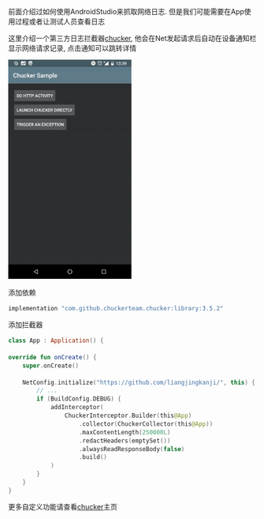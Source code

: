 前面介绍过如何使用AndroidStudio来抓取网络日志. 但是我们可能需要在App使用过程或者让测试人员查看日志

这里介绍一个第三方日志拦截器[chucker](https://github.com/ChuckerTeam/chucker), 他会在Net发起请求后自动在设备通知栏显示网络请求记录, 点击通知可以跳转详情

<img src="https://github.com/ChuckerTeam/chucker/raw/develop/assets/chucker-http.gif" width="250"/>

添加依赖

```groovy
implementation "com.github.chuckerteam.chucker:library:3.5.2"
```

添加拦截器

```kotlin
class App : Application() {

override fun onCreate() {
    super.onCreate()

    NetConfig.initialize("https://github.com/liangjingkanji/", this) {
        // ...
        if (BuildConfig.DEBUG) {
            addInterceptor(
                ChuckerInterceptor.Builder(this@App)
                    .collector(ChuckerCollector(this@App))
                    .maxContentLength(250000L)
                    .redactHeaders(emptySet())
                    .alwaysReadResponseBody(false)
                    .build()
            )
        }
    }
}
```

更多自定义功能请查看[chucker](https://github.com/ChuckerTeam/chucker)主页
